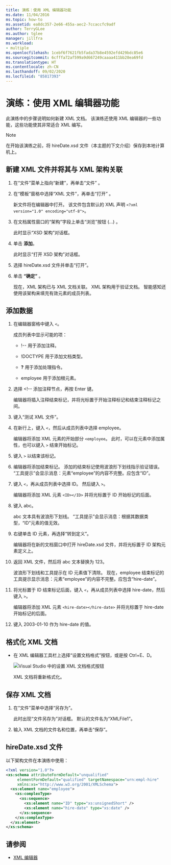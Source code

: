 ```yaml
---
title: 演练：使用 XML 编辑器功能
ms.date: 11/04/2016
ms.topic: how-to
ms.assetid: ea8dc357-2e66-455a-aec2-7ccaccfc9adf
author: TerryGLee
ms.author: tglee
manager: jillfra
ms.workload:
- multiple
ms.openlocfilehash: 1cebf6f7621fb5fada37b8e4592efd429bdc85e6
ms.sourcegitcommit: 6cfffa72af599a9d667249caaaa411bb28ea69fd
ms.translationtype: HT
ms.contentlocale: zh-CN
ms.lasthandoff: 09/02/2020
ms.locfileid: "85817393"
---
```

# <a name="walkthrough-use-xml-editor-features"></a>演练：使用 XML 编辑器功能

此演练中的步骤说明如何新建 XML 文档。 该演练还使用 XML 编辑器的一些功能，这些功能使其非常适合 XML 编写。

> [!NOTE]
> 在开始该演练之前，将 hireDate.xsd 文件（本主题的下文介绍）保存到本地计算机上。

## <a name="to-create-a-new-xml-file-and-associate-it-with-an-xml-schema"></a>新建 XML 文件并将其与 XML 架构关联

1. 在“文件”菜单上指向“新建”，再单击“文件”  。

2. 在“模板”窗格中选择“XML 文件”，再单击“打开”  。

     新文件将在编辑器中打开。 该文件包含默认的 XML 声明 `<?xml version="1.0" encoding="utf-8">`。

3. 在文档属性窗口的“架构”字段上单击“浏览”按钮 (...) 。

     此时显示“XSD 架构”对话框。

4. 单击 **添加**。

     此时显示“打开 XSD 架构”对话框。

5. 选择 hireDate.xsd 文件并单击“打开”。

6. 单击 **“确定”** 。

     现在，XML 架构已与 XML 文档关联。 XML 架构用于验证文档。 智能感知还使用该架构来填充有效元素的成员列表。

## <a name="to-add-data"></a>添加数据

1. 在编辑器窗格中键入 `<`。

     成员列表中显示可能的项：

    - !-- 用于添加注释。

    - !DOCTYPE 用于添加文档类型。

    - **?** 用于添加处理指令。

    - employee 用于添加根元素。

2. 选择 &lt;!-- 添加注释节点，再按 Enter 键。

     编辑器将插入注释结束标记，并将光标置于开始注释标记和结束注释标记之间。

3. 键入“测试 XML 文件”。

4. 在新行上，键入 `<`，然后从成员列表中选择 employee。

     编辑器将添加 XML 元素的开始部分 `<employee`。 此时，可以在元素中添加属性，也可以键入 `>` 结束开始标记。

5. 键入 `>` 以结束该标记。

6. 编辑器将添加结束标记。 添加的结束标记使用波浪形下划线指示验证错误。 “工具提示”会显示消息：元素“employee”的内容不完整。应包含“ID”。

7. 键入 `<`，再从成员列表中选择 ID。 然后键入 `>`。

     编辑器将添加 XML 元素 `<ID></ID>` 并将光标置于 ID 开始标记的后面。

8. 键入 abc。

     abc 文本具有波浪形下划线。 “工具提示”会显示消息：根据其数据类型，“ID”元素的值无效。

9. 右键单击 ID 元素，再选择“转到定义”。

     编辑器将在新的文档窗口中打开 hireDate.xsd 文件，并将光标置于 ID 架构元素定义上。

10. 返回 XML 文件，然后将 abc 文本替换为 123。

     波浪形下划线和工具提示在 ID 元素值下清除。 现在，employee 结束标记的工具提示显示消息：元素“employee”的内容不完整。应包含“hire-date”。

11. 将光标置于 ID 结束标记后面，键入 `<`，再从成员列表中选择 hire-date，然后键入 `>`。

     编辑器将添加 XML 元素 `<hire-date></hire-date>` 并将光标置于 hire-date 开始标记的后面。

12. 键入 2003-01-10 作为 hire-date 的值。

## <a name="to-format-the-xml-document"></a>格式化 XML 文档

- 在 XML 编辑器工具栏上选择“设置文档格式”按钮，或是按 Ctrl+E、D。

   ![Visual Studio 中的设置 XML 文档格式按钮](media/format-xml-document.png)

   XML 文档将重新格式化。

## <a name="to-save-the-xml-document"></a>保存 XML 文档

1. 在“文件”菜单中选择“另存为”。 

     此时出现“文件另存为”对话框。 默认的文件名为“XMLFile1”。

2. 输入 XML 文档的文件名和位置，再单击“保存”。

## <a name="hiredatexsd-file"></a>hireDate.xsd 文件

以下架构文件在本演练中使用：

```xml
<?xml version="1.0"?>
<xs:schema attributeFormDefault="unqualified"
     elementFormDefault="qualified" targetNamespace="urn:empl-hire"
     xmlns:xs="http://www.w3.org/2001/XMLSchema">
  <xs:element name="employee">
    <xs:complexType>
      <xs:sequence>
        <xs:element name="ID" type="xs:unsignedShort" />
        <xs:element name="hire-date" type="xs:date" />
      </xs:sequence>
    </xs:complexType>
  </xs:element>
</xs:schema>
```

## <a name="see-also"></a>请参阅

- [XML 编辑器](../xml-tools/xml-editor.md)
